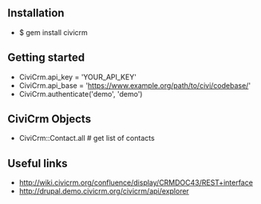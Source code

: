 ## Installation

* $ gem install civicrm

## Getting started

* CiviCrm.api_key = 'YOUR_API_KEY'
* CiviCrm.api_base = 'https://www.example.org/path/to/civi/codebase/'
* CiviCrm.authenticate('demo', 'demo')

## CiviCrm Objects

* CiviCrm::Contact.all    # get list of contacts

## Useful links

* http://wiki.civicrm.org/confluence/display/CRMDOC43/REST+interface
* http://drupal.demo.civicrm.org/civicrm/api/explorer